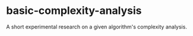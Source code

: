 # basic-complexity-analysis
A short experimental research on a given algorithm's complexity analysis.
